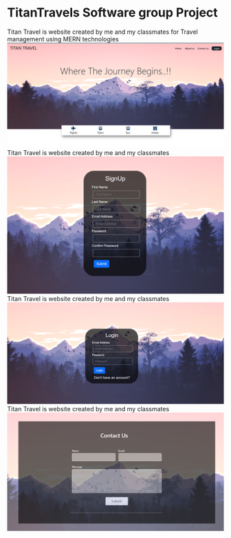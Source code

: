 # TitanTravels Software group Project
Titan Travel is website created by me and my classmates 
for Travel management using MERN technologies
![alt text](https://github.com/ranjitodedra/Test_Repo/blob/2f8efd374a0156fc5e9b8598aca91cce13f80c9a/TITAN%20TRAVEL%20-%20Google%20Chrome%201_23_2022%203_40_27%20PM%20(1).png)
Titan Travel is website created by me and my classmates
![alt text](https://github.com/ranjitodedra/Test_Repo/blob/2f8efd374a0156fc5e9b8598aca91cce13f80c9a/register.html%20-%20Google%20Chrome%203_15_2022%2010_17_02%20AM.png)
Titan Travel is website created by me and my classmates
![alt text](https://github.com/ranjitodedra/Test_Repo/blob/2f8efd374a0156fc5e9b8598aca91cce13f80c9a/Login%20-%20Google%20Chrome%203_15_2022%2010_16_54%20AM.png)
Titan Travel is website created by me and my classmates
![alt text](https://github.com/ranjitodedra/Test_Repo/blob/2f8efd374a0156fc5e9b8598aca91cce13f80c9a/Contact%20us%20-%20Google%20Chrome%203_15_2022%2010_17_21%20AM.png)
 
